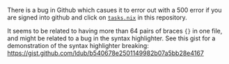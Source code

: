 There is a bug in Github which casues it to error out with a 500 error if you are signed into github and click on [`tasks.nix`](https://github.com/ldub/github-500-repro/blob/master/tasks.nix) in this repository.

It seems to be related to having more than 64 pairs of braces `{}` in one file, and might be related to a bug in the syntax highlighter. See this gist for a demonstration of the syntax highlighter breaking: https://gist.github.com/ldub/b540678e2501149982b07a5bb28e4167
